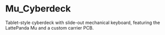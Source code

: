 # Mu_Cyberdeck
Tablet-style cyberdeck with slide-out mechanical keyboard, featuring the LattePanda Mu and a custom carrier PCB.
